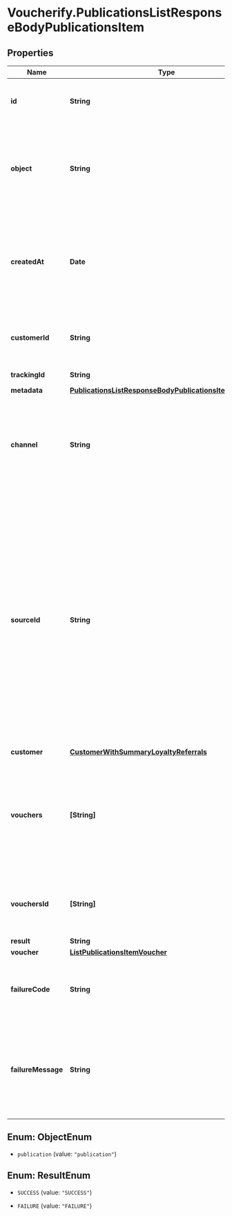 # Voucherify.PublicationsListResponseBodyPublicationsItem

## Properties

Name | Type | Description | Notes
------------ | ------------- | ------------- | -------------
**id** | **String** | Unique publication ID, assigned by Voucherify. | [optional] 
**object** | **String** | The type of the object represented by the JSON. This object stores information about the &#x60;publication&#x60;. | [optional] [default to &#39;publication&#39;]
**createdAt** | **Date** | Timestamp representing the date and time when the publication was created. The value is shown in the ISO 8601 format. | [optional] 
**customerId** | **String** | Unique customer ID of the customer receiving the publication. | [optional] 
**trackingId** | **String** | Customer&#39;s &#x60;source_id&#x60;. | [optional] 
**metadata** | [**PublicationsListResponseBodyPublicationsItemMetadata**](PublicationsListResponseBodyPublicationsItemMetadata.md) |  | [optional] 
**channel** | **String** | How the publication was originated. It can be your own custom channel or an example value provided here. | [optional] 
**sourceId** | **String** | The merchant&#39;s publication ID if it is different from the Voucherify publication ID. It&#39;s an optional tracking identifier of a publication. It is really useful in case of an integration between multiple systems. It can be a publication ID from a CRM system, database or 3rd-party service.  | [optional] 
**customer** | [**CustomerWithSummaryLoyaltyReferrals**](CustomerWithSummaryLoyaltyReferrals.md) |  | [optional] 
**vouchers** | **[String]** | Contains the voucher IDs that was assigned by Voucherify. and Contains the unique voucher codes that was assigned by Voucherify. | [optional] 
**vouchersId** | **[String]** | Contains the unique internal voucher IDs that was assigned by Voucherify. | [optional] 
**result** | **String** |  | [optional] 
**voucher** | [**ListPublicationsItemVoucher**](ListPublicationsItemVoucher.md) |  | [optional] 
**failureCode** | **String** | Generic reason as to why the create publication operation failed. | [optional] 
**failureMessage** | **String** | This parameter will provide more expanded reason as to why the create publication operation failed. | [optional] 



## Enum: ObjectEnum


* `publication` (value: `"publication"`)





## Enum: ResultEnum


* `SUCCESS` (value: `"SUCCESS"`)

* `FAILURE` (value: `"FAILURE"`)




